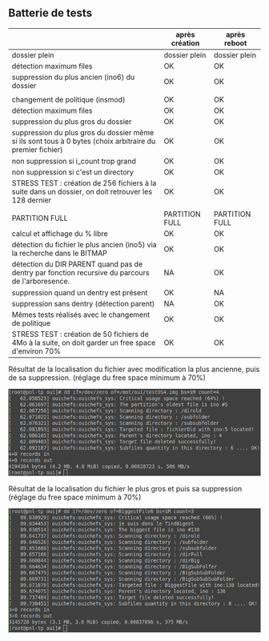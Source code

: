 ## Batterie de tests

|                                                                                                           | après création | après reboot   |
| --------------------------------------------------------------------------------------------------------- | -------------- | -------------- |
| dossier plein                                                                                             | dossier plein  | dossier plein  |
| détection maximum files                                                                                   | OK             | OK             |
| suppression du plus ancien (ino6) du dossier                                                              | OK             | OK             |
|                                                                                                           |                |                |
| changement de politique (insmod)                                                                          | OK             | OK             |
| détection maximum files                                                                                   | OK             | OK             |
| suppression du plus gros du dossier                                                                       | OK             | OK             |
| suppression du plus gros du dossier même si ils sont tous à 0 bytes (choix arbitraire du premier fichier) | OK             | OK             |
| non suppression si i_count trop grand                                                                     | OK             | OK             |
| non suppression si c'est un directory                                                                     | OK             | OK             |
| STRESS TEST : création de 256 fichiers à la suite dans un dossier, on doit retrouver les 128 dernier      | OK             | OK             |
|                                                                                                           |                |                |
| PARTITION FULL                                                                                            | PARTITION FULL | PARTITION FULL |
| calcul et affichage du % libre                                                                            | OK             | OK             |
| détection du fichier le plus ancien (ino5) via la recherche dans le BITMAP                                | OK             | OK             |
| détection du DIR PARENT quand pas de dentry par fonction recursive du parcours de l'arboresence.          | NA             | OK             |
| suppression quand un dentry est présent                                                                   | OK             | NA             |
| suppression sans dentry (détection parent)                                                                | NA             | OK             |
| Mêmes tests réalisés avec le changement de politique                                                      | OK             | OK             |
| STRESS TEST : création de 50 fichiers de 4Mo à la suite, on doit garder un free space d'environ 70%       | OK             | OK             |

Résultat de la localisation du fichier avec modification la plus ancienne, puis de sa suppression. (réglage du free space minimum à 70%)

![](findinpartitionold.png)

Résultat de la localisation du fichier le plus gros et puis sa suppression (réglage du free space minimum à 70%)

![](findbiggest.png)
